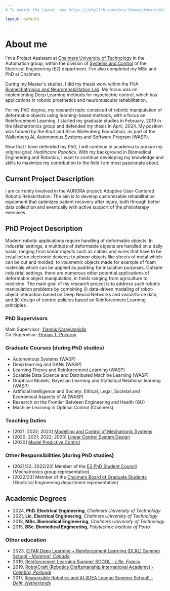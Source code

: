 ```yaml
---
# To modify the layout, see https://jekyllrb.com/docs/themes/#overriding-theme-defaults

layout: default
---
```


# About me

I'm a Project Assistant at [Chalmers University of Technology](https://www.chalmers.se/en/) in the Automation group, within the division of [Systems and Control](https://www.chalmers.se/en/departments/e2/research/systems-and-control/) of the Electrical Engineering (E2) department. I've also completed my MSc and PhD at Chalmers. 

During my Master's studies, I did my thesis work within the FKA [Biomechatronics and Neurorehabilitation Lab](http://www.bnl.chalmers.se/wordpress/). My focus was on implementing Deep Learning methods for myoelectric control, which has applications in robotic prosthetics and neuromuscular rehabilitation. 

For my PhD degree, my research topic consisted of robotic manipulation of deformable objects using learning-based methods, with a focus on Reinforcement Learning. I started my graduate studies in February, 2019 in the Mechatronics group and defended my thesis in April, 2024. My position was funded by the Knut and Alice Wallenberg Foundation, as part of the [Wallenberg AI, Autonomous Systems and Software Program (WASP)](https://wasp-sweden.org/).

Now that I have defended my PhD, I will continue in academia to pursue my original goal: *Healthcare Robotics*. With my background in Biomedical Engineering and Robotics, I want to continue developing my knowledge and skills to maximize my contribution to the field I am most passionate about. 

## Current Project Description

I am currently involved in the AURORA project: Adaptive User-Centered Robotic Rehabilitation. The aim is to develop customisable rehabilitation equipment that optimizes patient recovery after injury, both through better data collection and eventually with active support of the phisioterapy exercises. 

## PhD Project Description

Modern robotic applications require handling of deformable objects. In industrial settings, a multitude of deformable objects are handled on a daily basis, ranging from *linear* objects such as cables and wires that have to be installed on electronic devices; to *planar* objects like sheets of metal which can be cut and molded; to *volumetric* objects made for example of foam materials which can be applied as padding for insulation purposes. Outside industrial settings, there are numerous other potential applications of deformable object manipulation, in fields ranging from agriculture to medicine. The main goal of my research project is to address such robotic manipulation problems by combining (i) data-driven modeling of robot-object interaction based on Deep Neural Networks and vision/force data, and (ii) design of control policies based on Reinforcement Learning principles.

### PhD Supervisors

Main Supervisor: [Yiannis Karayiannidis](https://portal.research.lu.se/en/persons/yiannis-karayiannidis/)<br/>
Co-Supervisor: [Florian T. Pokorny](http://www.csc.kth.se/~fpokorny/)

### Graduate Courses (during PhD studies)

- Autonomous Systems (WASP)
- Deep learning and GANs (WASP)
- Learning Theory and Reinforcement Learning (WASP)
- Scalable Data Science and Distributed Machine Learning (WASP)
- Graphical Models, Bayesian Learning and Statistical Relational learning (WASP)
- Artificial Intelligence and Society: Ethical, Legal, Societal and Economical Aspects of AI (WASP)
- Research on the Frontier Between Engineering and Health (GU)
- Machine Learning in Optimal Control (Chalmers)

### Teaching Duties

- [2021; 2022; 2023] [Modelling and Control of Mechatronic Systems](https://www.student.chalmers.se/sp/course?course_id=34155)
- [2020; 2021; 2022; 2023] [Linear Control System Design](https://www.student.chalmers.se/sp/course?course_id=33841)
- [2020] [Model Predictive Control](https://www.student.chalmers.se/sp/course?course_id=31022)

### Other Responsibilities (during PhD studies)

- [2021/22; 2022/23] Member of the [E2 PhD Student Council](https://www.dokt.chs.chalmers.se/e2-phd-council/) (Mechatronics group representative)
- [2022/23] Member of the [Chalmers Board of Graduate Students](https://www.dokt.chs.chalmers.se/board/) (Electrical Engineering department representative)

## Academic Degrees
- 2024, **PhD. Electrical Engineering**, *Chalmers University of Technology*
- 2021, **Lic. Electrical Engineering**, *Chalmers University of Technology*
- 2018, **MSc. Biomedical Engineering**, *Chalmers University of Technology*
- 2015, **BSc. Biomedical Engineering**, *Polytechnic Institute of Porto*

### Other education

- 2023, [CIFAR Deep Learning + Reinforcement Learning (DLRL) Summer School - *Montreal, Canada*](https://dlrl.ca/)
- 2019, [Reinforcement Learning Summer SCOOL - *Lille, France*](https://rlss.inria.fr/)
- 2019, [RobotCraft (Robotics Craftsmanship International Academy) - *Coimbra, Portugal*](https://robotcraft.ingeniarius.pt/)
- 2017, [Responsible Robotics and AI (IDEA League Summer School) - *Delft, Netherlands*](https://responsiblerobotics.org/event/idea-league-summer-school/)
